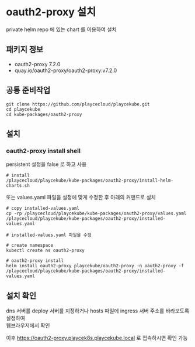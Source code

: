 # oauth2-proxy 설치

private helm repo 에 있는 chart 를 이용하여 설치

## 패키지 정보

<!-- Addons Package List Start -->
- oauth2-proxy 7.2.0
- quay.io/oauth2-proxy/oauth2-proxy:v7.2.0
<!-- Addons Package List End -->

## 공통 준비작업

```ShellSession
git clone https://github.com/playcecloud/playcekube.git
cd playcekube
cd kube-packages/oauth2-proxy
```

## 설치

### oauth2-proxy install shell

persistent 설정을 false 로 하고 사용

```ShellSession
# install
/playcecloud/playcekube/kube-packages/oauth2-proxy/install-helm-charts.sh
```

또는 values.yaml 파일을 설정에 맞게 수정한 후 아래의 커맨드로 설치

```ShellSession
# copy installed-values.yaml
cp -rp /playcecloud/playcekube/kube-packages/oauth2-proxy/values.yaml /playcecloud/playcekube/kube-packages/oauth2-proxy/installed-values.yaml

# installed-values.yaml 파일을 수정

# create namespace
kubectl create ns oauth2-proxy

# oauth2-proxy install
helm install oauth2-proxy playcekube/oauth2-proxy -n oauth2-proxy -f /playcecloud/playcekube/kube-packages/oauth2-proxy/installed-values.yaml
```

## 설치 확인

dns 서버를 deploy 서버를 지정하거나 hosts 파일에 ingress 서버 주소를 바라보도록 설정하여  
웹브라우저에서 확인  
  
이후 https://oauth2-proxy.playcek8s.playcekube.local 로 접속하시면 확인 가능

